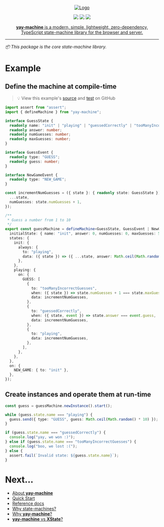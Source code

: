 <p align="center">
  <a href="https://maurice.github.io/yay-machine/"><img src="https://github.com/user-attachments/assets/03dd78c1-4396-42c4-a32c-aaa7c927f09e" alt="Logo"></a>
</p>


<p align="center">
<a href="https://github.com/maurice/yay-machine/actions/workflows/build.yml" title="build"><img src="https://github.com/maurice/yay-machine/workflows/build/badge.svg"/></a>
<a href="https://www.npmjs.com/package/yay-machine" title="NPM"><img src="https://img.shields.io/npm/v/yay-machine"/></a>
<img src="https://img.shields.io/coverallsCoverage/github/maurice/yay-machine"/>
</p>

<p align="center">
<a href="https://maurice.github.io/yay-machine/"><strong>yay-machine</strong> is a modern, simple, lightweight, zero-dependency, TypeScript state-machine library for the browser and server.</a>
</p>

---

*📦 This package is the core state-machine library.*

# Example

## Define the machine at compile-time

> 💡 View this example's <a href="https://github.com/maurice/yay-machine/blob/main/packages/example-machines/src/guessMachine.ts" target="_blank">source</a> and <a href="https://github.com/maurice/yay-machine/blob/main/packages/example-machines/src/__tests__/guessMachine.test.ts" target="_blank">test</a> on GitHub

```typescript
import assert from "assert";
import { defineMachine } from "yay-machine";

interface GuessState {
  readonly name: "init" | "playing" | "guessedCorrectly" | "tooManyIncorrectGuesses";
  readonly answer: number;
  readonly numGuesses: number;
  readonly maxGuesses: number;
}

interface GuessEvent {
  readonly type: "GUESS";
  readonly guess: number;
}

interface NewGameEvent {
  readonly type: "NEW_GAME";
}

const incrementNumGuesses = ({ state }: { readonly state: GuessState }): GuessState => ({
  ...state,
  numGuesses: state.numGuesses + 1,
});

/**
 * Guess a number from 1 to 10
 */
export const guessMachine = defineMachine<GuessState, GuessEvent | NewGameEvent>({
  initialState: { name: "init", answer: 0, numGuesses: 0, maxGuesses: 5 },
  states: {
    init: {
      always: {
        to: "playing",
        data: ({ state }) => ({ ...state, answer: Math.ceil(Math.random() * 10), numGuesses: 0 }),
      },
    },
    playing: {
      on: {
        GUESS: [
          {
            to: "tooManyIncorrectGuesses",
            when: ({ state }) => state.numGuesses + 1 === state.maxGuesses,
            data: incrementNumGuesses,
          },
          {
            to: "guessedCorrectly",
            when: ({ state, event }) => state.answer === event.guess,
            data: incrementNumGuesses,
          },
          {
            to: "playing",
            data: incrementNumGuesses,
          },
        ],
      },
    },
  },
  on: {
    NEW_GAME: { to: "init" },
  },
});
```

## Create instances and operate them at run-time

```typescript
const guess = guessMachine.newInstance().start();

while (guess.state.name === "playing") {
  guess.send({ type: "GUESS", guess: Math.ceil(Math.random() * 10) });
}

if (guess.state.name === "guessedCorrectly") {
  console.log("yay, we won :)");
} else if (guess.state.name === "tooManyIncorrectGuesses") {
  console.log("boo, we lost :(");
} else {
  assert.fail(`Invalid state: ${guess.state.name}`);
}
```

# Next...

* [About **yay-machine**](https://github.com/maurice/yay-machine/blob/main/docs/about.md)
* [Quick Start](https://github.com/maurice/yay-machine/blob/main/docs/quick-start.md)
* [Reference docs](https://github.com/maurice/yay-machine/blob/main/docs/reference/readme.md)
* [Why state-machines?](https://github.com/maurice/yay-machine/blob/main/docs/articles/why-state-machines.md)
* [Why **yay-machine**?](https://github.com/maurice/yay-machine/blob/main/docs/articles/why-yay-machine.md)
* [**yay-machine** vs **XState**?](https://github.com/maurice/yay-machine/blob/main/docs/articles/vs-xstate.md)
